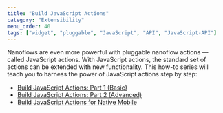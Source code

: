 ```yaml
---
title: "Build JavaScript Actions"
category: "Extensibility"
menu_order: 40
tags: ["widget", "pluggable", "JavaScript", "API", "JavaScript-API"]
---
```


Nanoflows are even more powerful with pluggable nanoflow actions — called JavaScript actions. With JavaScript actions, the standard set of actions can be extended with new functionality. This how-to series will teach you to harness the power of JavaScript actions step by step: 

* [Build JavaScript Actions: Part 1 (Basic)](write-javascript-actions)
* [Build JavaScript Actions: Part 2 (Advanced)](write-javascript-github)
* [Build JavaScript Actions for Native Mobile](create-native-javascript-action)
